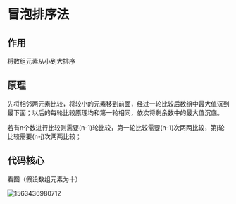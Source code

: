 # 冒泡排序法

## 作用

将数组元素从小到大排序

## 原理

先将相邻两元素比较，将较小的元素移到前面，经过一轮比较后数组中最大值沉到最下面；以后的每轮比较原理均和第一轮相同，依次将剩余数中的最大值沉底。

若有n个数进行比较则需要(n-1)轮比较，第一轮比较需要(n-1)次两两比较，第j轮比较需要(n-j)次两两比较；

## 代码核心

看图（假设数组元素为十）

![1563436980712](C:\Users\LEON\AppData\Local\Temp\1563436980712.png)



